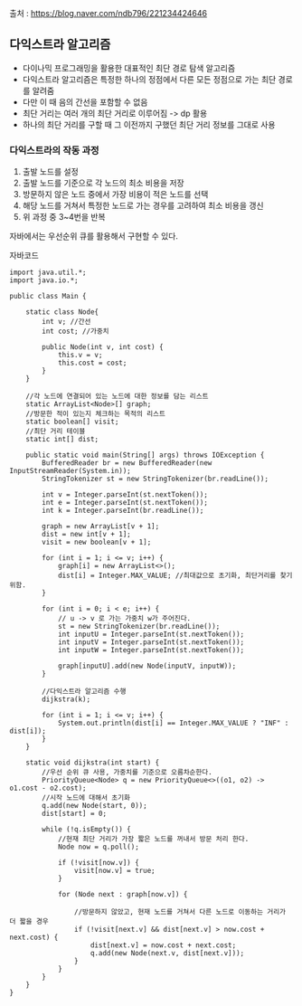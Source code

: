 출처 : https://blog.naver.com/ndb796/221234424646

## 다익스트라 알고리즘

- 다이나믹 프로그래밍을 활용한 대표적인 최단 경로 탐색 알고리즘
- 다익스트라 알고리즘은 특정한 하나의 정점에서 다른 모든 정점으로 가는 최단 경로를 알려줌
- 다만 이 때 음의 간선을 포함할 수 없음
- 최단 거리는 여러 개의 최단 거리로 이루어짐 -> dp 활용
- 하나의 최단 거리를 구할 때 그 이전까지 구했던 최단 거리 정보를 그대로 사용

### 다익스트라의 작동 과정

1. 출발 노드를 설정
2. 출발 노드를 기준으로 각 노드의 최소 비용을 저장
3. 방문하지 않은 노드 중에서 가장 비용이 적은 노드를 선택
4. 해당 노드를 거쳐서 특정한 노드로 가는 경우를 고려하여 최소 비용을 갱신
5. 위 과정 중 3~4번을 반복

자바에서는 우선순위 큐를 활용해서 구현할 수 있다.

자바코드

```
import java.util.*;
import java.io.*;

public class Main {

    static class Node{
        int v; //간선
        int cost; //가중치

        public Node(int v, int cost) {
            this.v = v;
            this.cost = cost;
        }
    }

    //각 노드에 연결되어 있는 노드에 대한 정보를 담는 리스트
    static ArrayList<Node>[] graph;
    //방문한 적이 있는지 체크하는 목적의 리스트
    static boolean[] visit;
    //최단 거리 테이블
    static int[] dist;

    public static void main(String[] args) throws IOException {
        BufferedReader br = new BufferedReader(new InputStreamReader(System.in));
        StringTokenizer st = new StringTokenizer(br.readLine());

        int v = Integer.parseInt(st.nextToken());
        int e = Integer.parseInt(st.nextToken());
        int k = Integer.parseInt(br.readLine());

        graph = new ArrayList[v + 1];
        dist = new int[v + 1];
        visit = new boolean[v + 1];

        for (int i = 1; i <= v; i++) {
            graph[i] = new ArrayList<>();
            dist[i] = Integer.MAX_VALUE; //최대값으로 초기화, 최단거리를 찾기 위함.
        }

        for (int i = 0; i < e; i++) {
            // u -> v 로 가는 가중치 w가 주어진다.
            st = new StringTokenizer(br.readLine());
            int inputU = Integer.parseInt(st.nextToken());
            int inputV = Integer.parseInt(st.nextToken());
            int inputW = Integer.parseInt(st.nextToken());

            graph[inputU].add(new Node(inputV, inputW));
        }

        //다익스트라 알고리즘 수행
        dijkstra(k);

        for (int i = 1; i <= v; i++) {
            System.out.println(dist[i] == Integer.MAX_VALUE ? "INF" : dist[i]);
        }
    }

    static void dijkstra(int start) {
        //우선 순위 큐 사용, 가중치를 기준으로 오름차순한다.
        PriorityQueue<Node> q = new PriorityQueue<>((o1, o2) -> o1.cost - o2.cost);
        //시작 노드에 대해서 초기화
        q.add(new Node(start, 0));
        dist[start] = 0;

        while (!q.isEmpty()) {
            //현재 최단 거리가 가장 짧은 노드를 꺼내서 방문 처리 한다.
            Node now = q.poll();

            if (!visit[now.v]) {
                visit[now.v] = true;
            }

            for (Node next : graph[now.v]) {

                //방문하지 않았고, 현재 노드를 거쳐서 다른 노드로 이동하는 거리가 더 짧을 경우
                if (!visit[next.v] && dist[next.v] > now.cost + next.cost) {
                    dist[next.v] = now.cost + next.cost;
                    q.add(new Node(next.v, dist[next.v]));
                }
            }
        }
    }
}
```
